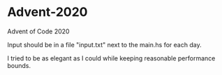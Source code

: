 # Advent-2020
Advent of Code 2020

Input should be in a file "input.txt" next to the main.hs for each day.

I tried to be as elegant as I could while keeping reasonable performance bounds.
